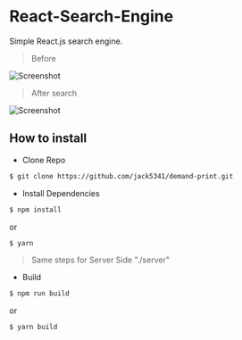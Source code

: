 # React-Search-Engine

Simple React.js search engine.

> Before

![Screenshot](https://raw.githubusercontent.com/jack5341/demand-print/master/Screenshot.PNG)

> After search

![Screenshot](https://raw.githubusercontent.com/jack5341/demand-print/master/Screenshot.PNG)

## How to install 

-   Clone Repo
```sh
$ git clone https://github.com/jack5341/demand-print.git
```

- Install Dependencies
```sh
$ npm install 
```

or

```sh
$ yarn
```
> Same steps for Server Side "./server"
- Build
```sh
$ npm run build
```

or 

```sh
$ yarn build
```

